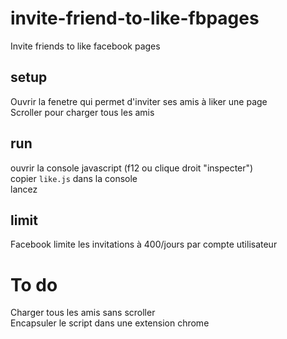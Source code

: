 # invite-friend-to-like-fbpages
Invite friends to like facebook pages
## setup
Ouvrir la fenetre qui permet d'inviter ses amis à liker une page<br>
Scroller pour charger tous les amis
## run
ouvrir la console javascript (f12 ou clique droit "inspecter")<br>
copier `like.js` dans la console<br>
lancez
## limit
Facebook limite les invitations à 400/jours par compte utilisateur<br>

# To do
Charger tous les amis sans scroller<br>
Encapsuler le script dans une extension chrome
